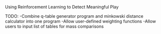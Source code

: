 Using Reinforcement Learning to Detect Meaningful Play

TODO:
-Combine q-table generator program and minkowski distance calculator into one program
-Allow user-defined weighting functions
-Allow users to input list of tables for mass comparisons
